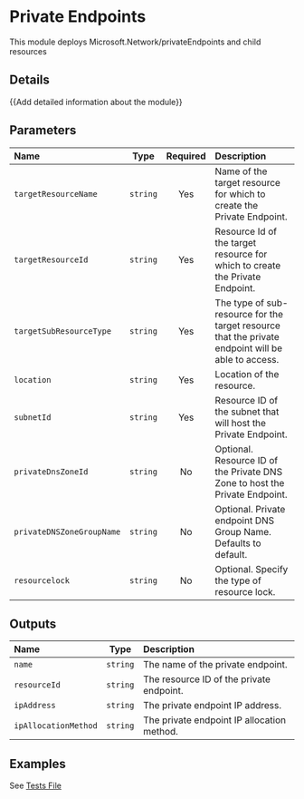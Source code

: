 # Private Endpoints

This module deploys Microsoft.Network/privateEndpoints and child resources

## Details

{{Add detailed information about the module}}

## Parameters

| Name                      | Type     | Required | Description                                                                                        |
| :------------------------ | :------: | :------: | :------------------------------------------------------------------------------------------------- |
| `targetResourceName`      | `string` | Yes      | Name of the target resource for which to create the Private Endpoint.                              |
| `targetResourceId`        | `string` | Yes      | Resource Id of the target resource for which to create the Private Endpoint.                       |
| `targetSubResourceType`   | `string` | Yes      | The type of sub-resource for the target resource that the private endpoint will be able to access. |
| `location`                | `string` | Yes      | Location of the resource.                                                                          |
| `subnetId`                | `string` | Yes      | Resource ID of the subnet that will host the Private Endpoint.                                     |
| `privateDnsZoneId`        | `string` | No       | Optional. Resource ID of the Private DNS Zone to host the Private Endpoint.                        |
| `privateDNSZoneGroupName` | `string` | No       | Optional. Private endpoint DNS Group Name. Defaults to default.                                    |
| `resourcelock`            | `string` | No       | Optional. Specify the type of resource lock.                                                       |

## Outputs

| Name                 | Type     | Description                                |
| :------------------- | :------: | :----------------------------------------- |
| `name`               | `string` | The name of the private endpoint.          |
| `resourceId`         | `string` | The resource ID of the private endpoint.   |
| `ipAddress`          | `string` | The private endpoint IP address.           |
| `ipAllocationMethod` | `string` | The private endpoint IP allocation method. |

## Examples

See [Tests File](test/main.test.bicep)